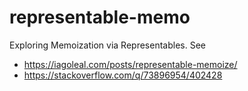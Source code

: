 # representable-memo
Exploring Memoization via Representables. See
* https://iagoleal.com/posts/representable-memoize/
* https://stackoverflow.com/q/73896954/402428
